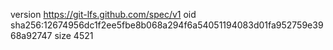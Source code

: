 version https://git-lfs.github.com/spec/v1
oid sha256:12674956dc1f2ee5fbe8b068a294f6a54051194083d01fa952759e3968a92747
size 4521
